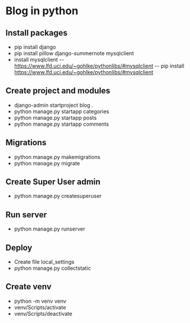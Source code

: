 # Blog in python

## Install packages
- pip install django
- pip install pillow django-summernote mysqlclient
- install mysqlclient
-- https://www.lfd.uci.edu/~gohlke/pythonlibs/#mysqlclient
-- pip install https://www.lfd.uci.edu/~gohlke/pythonlibs/#mysqlclient

## Create project and modules
- django-admin startproject blog .
- python manage.py startapp categories
- python manage.py startapp posts
- python manage.py startapp comments

## Migrations
- python manage.py makemigrations
- python manage.py migrate

## Create Super User admin
- python manage.py createsuperuser

## Run server
- python manage.py runserver

## Deploy
- Create file local_settings
- python manage.py collectstatic

## Create venv
- python -m venv venv
- venv/Scripts/activate
- venv/Scripts/deactivate